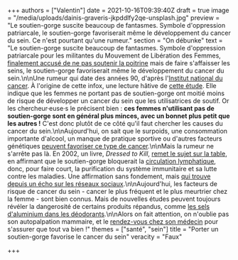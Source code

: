 +++
authors = ["Valentin"]
date = 2021-10-16T09:39:40Z
draft = true
image = "/media/uploads/dainis-graveris-jkpddlfy2qe-unsplash.jpg"
preview = "Le soutien-gorge suscite beaucoup de fantasmes. Symbole d'oppression patriarcale, le soutien-gorge favoriserait même le développement du cancer du sein. Ce n'est pourtant qu'une rumeur."
section = "On débunke"
text = "Le soutien-gorge suscite beaucoup de fantasmes. Symbole d'oppression patriarcale pour les militantes du Mouvement de Libération des Femmes, [finalement accusé de ne pas soutenir la poitrine](https://www.lemonde.fr/m-styles/article/2013/04/11/le-soutien-gorge-serait-il-inutile_3158156_4497319.html) mais de faire s'affaisser les seins, le soutien-gorge favoriserait même le développement du cancer du sein.\n\nUne rumeur qui date des années 90, d'après l'[Institut national du cancer](https://leseclairages.e-cancer.fr/porter-un-soutien-gorge-favorise-t-il-le-cancer-du-sein/). À l'origine de cette infox, une lecture hâtive de [cette étude](https://pubmed.ncbi.nlm.nih.gov/1827274/). Elle indique que les femmes ne portant pas de soutien-gorge ont moitié moins de risque de développer un cancer du sein que les utilisatrices de soutif. Or les chercheur·euse·s le précisent bien : **ces femmes n'utilisant pas de soutien-gorge sont en général plus minces, avec un bonnet plus petit que les autres !** C'est donc plutôt de ce côté qu'il faut chercher les causes du cancer du sein.\n\nAujourd'hui, on sait que le surpoids, une consommation importante d'alcool, un manque de pratique sportive ou d'autres facteurs génétiques [peuvent favoriser ce type de cancer](https://cancer.ca/fr/cancer-information/cancer-types/breast/risks).\n\nMais la rumeur ne s'arrête pas là. En 2002, un livre, _Dressed to Kill_, [remet le sujet sur la table](https://information.tv5monde.com/terriennes/jeter-ou-ne-pas-jeter-son-soutien-gorge-aux-orties-359182), en affirmant que le soutien-gorge bloquerait la [circulation lymphatique](https://cancer.ca/fr/cancer-information/what-is-cancer/lymphatic-system), donc, pour faire court, la purification du système immunitaire et sa lutte contre les maladies. Une affirmation sans fondement, mais [qui trouve depuis un écho sur les réseaux sociaux](https://factuel.afp.com/non-il-nexiste-pas-de-lien-etabli-entre-le-port-du-soutien-gorge-et-le-cancer-du-sein).\n\nAujourd'hui, les facteurs de risque de cancer du sein - cancer le plus fréquent et le plus meurtrier chez la femme - sont bien connus. Mais de nouvelles études peuvent toujours révéler la dangerosité de certains produits répandus, comme [les sels d'aluminium dans les déodorants](https://www.lci.fr/sante/recherche-cancer-du-sein-des-chercheurs-suisses-appellent-a-l-interdiction-des-sels-d-aluminium-dans-les-deodorants-anti-transpirants-apres-une-nouvelle-etude-2198858.html).\n\nAlors on fait attention, on n'oublie pas son autopalpation mammaire, et le [rendez-vous chez son médecin](https://www.has-sante.fr/jcms/pprd_2974746/fr/cancer-du-sein) pour s'assurer que tout va bien !"
themes = ["santé", "sein"]
title = "Porter un soutien-gorge favorise le cancer du sein"
veracity = "Faux"

+++
